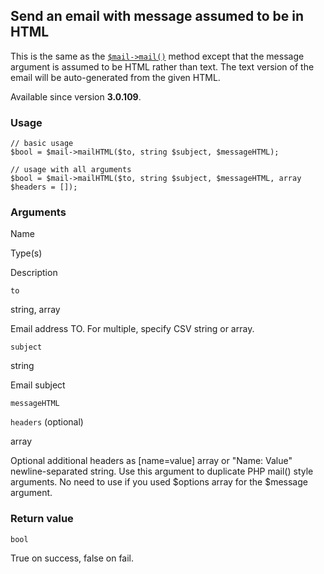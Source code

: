 Send an email with message assumed to be in HTML
------------------------------------------------

This is the same as the [`$mail->mail()`](/api/ref/mail/mail/) method except that the message argument is assumed to be HTML rather than text. The text version of the email will be auto-generated from the given HTML.

Available since version **3.0.109**.

### Usage

    // basic usage
    $bool = $mail->mailHTML($to, string $subject, $messageHTML);
    
    // usage with all arguments
    $bool = $mail->mailHTML($to, string $subject, $messageHTML, array $headers = []);

### Arguments

Name

Type(s)

Description

`to`

string, array

Email address TO. For multiple, specify CSV string or array.

`subject`

string

Email subject

`messageHTML`

`headers` (optional)

array

Optional additional headers as \[name=value\] array or "Name: Value" newline-separated string. Use this argument to duplicate PHP mail() style arguments. No need to use if you used $options array for the $message argument.

### Return value

`bool`

True on success, false on fail.

